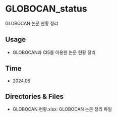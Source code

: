 # GLOBOCAN_status
GLOBOCAN 논문 현황 정리

## Usage
* GLOBOCAN과 CI5를 이용한 논문 현황 정리

## Time
* 2024.06

## Directories & Files
* GLOBOCAN 현황.xlsx: GLOBOCAN 논문 정리 파일
